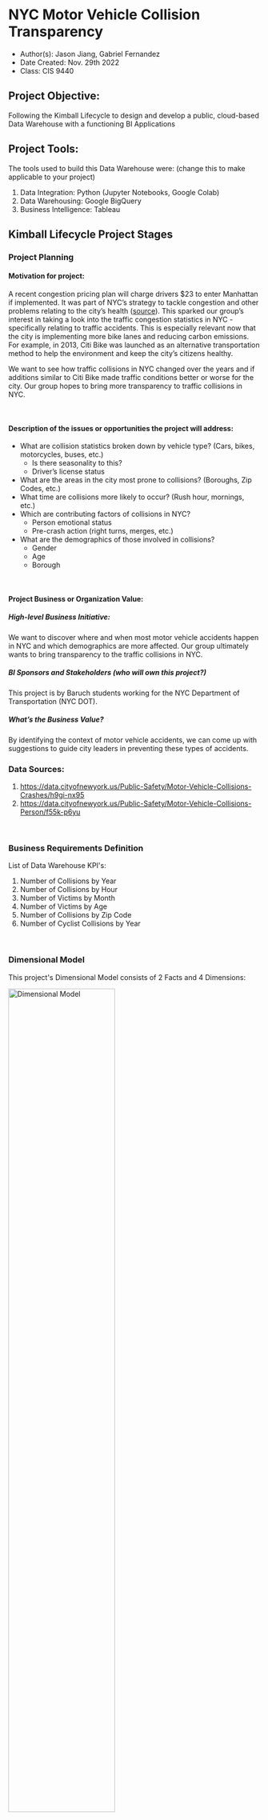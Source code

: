 # NYC Motor Vehicle Collision Transparency
- Author(s): Jason Jiang, Gabriel Fernandez
- Date Created: Nov. 29th 2022
- Class: CIS 9440

## Project Objective: 
Following the Kimball Lifecycle to design and develop a public, cloud-based Data Warehouse with a functioning BI Applications

## Project Tools:
The tools used to build this Data Warehouse were: (change this to make applicable to your project)
1. Data Integration: Python (Jupyter Notebooks, Google Colab)
2. Data Warehousing: Google BigQuery
3. Business Intelligence: Tableau

## Kimball Lifecycle Project Stages

### Project Planning
#### Motivation for project:
A recent congestion pricing plan will charge drivers $23 to enter Manhattan if implemented. It was part of NYC’s strategy to tackle congestion and other problems relating to the city’s health ([source](https://www.nytimes.com/2022/08/18/nyregion/nyc-congestion-pricing-manhattan.html)). This sparked our group’s interest in taking a look into the traffic congestion statistics in NYC - specifically relating to traffic accidents. This is especially relevant now that the city is implementing more bike lanes and reducing carbon emissions. For example, in 2013, Citi Bike was launched as an alternative transportation method to help the environment and keep the city’s citizens healthy. 

We want to see how traffic collisions in NYC changed over the years and if additions similar to Citi Bike made traffic conditions better or worse for the city. Our group hopes to bring more transparency to traffic collisions in NYC.

<p>&nbsp;</p>

#### Description of the issues or opportunities the project will address:
- What are collision statistics broken down by vehicle type? (Cars, bikes, motorcycles, buses, etc.)
    - Is there seasonality to this? 
    - Driver’s license status
- What are the areas in the city most prone to collisions? (Boroughs, Zip Codes, etc.)
- What time are collisions more likely to occur? (Rush hour, mornings, etc.)
- Which are contributing factors of collisions in NYC?
    - Person emotional status
    - Pre-crash action (right turns, merges, etc.)
- What are the demographics of those involved in collisions?
    - Gender
    - Age
    - Borough 

<p>&nbsp;</p>

#### Project Business or Organization Value:
##### High-level Business Initiative:
We want to discover where and when most motor vehicle accidents happen in NYC and which demographics are more affected. Our group ultimately wants to bring transparency to the traffic collisions in NYC.

##### BI Sponsors and Stakeholders (who will own this project?)
This project is by Baruch students working for the NYC Department of Transportation (NYC DOT).

##### What’s the Business Value?
By identifying the context of motor vehicle accidents, we can come up with suggestions to guide city leaders in preventing these types of accidents.


### Data Sources:
1. https://data.cityofnewyork.us/Public-Safety/Motor-Vehicle-Collisions-Crashes/h9gi-nx95
2. https://data.cityofnewyork.us/Public-Safety/Motor-Vehicle-Collisions-Person/f55k-p6yu

<br>

### Business Requirements Definition
List of Data Warehouse KPI's:
1. Number of Collisions by Year
2. Number of Collisions by Hour
3. Number of Victims by Month
4. Number of Victims by Age
5. Number of Collisions by Zip Code
6. Number of Cyclist Collisions by Year

<br>

### Dimensional Model
This project's Dimensional Model consists of 2 Facts and 4 Dimensions:
<!-- ![Dimensional Model](images/dimensional_model.png){: width="50%"} -->
<img src="images/dimensional_model.png" alt= "Dimensional Model" width="65%">

<p>&nbsp;</p>

This project's Kimball Bus Matrix:
<!-- ![Kimball Bus Matrix](images/bus_matrix.png) -->
<img src="images/bus_matrix.png" alt= "Kimball Bus Matrix" width="65%">

<br>

### Business Intelligence Design and Development
List of Visualizations for each KPI:
1. Line chart showing number of collisions by year allows us to see changes that occur over time. This allows us to investigate what year collisions are more likely to occur.
<!-- ![Number of Collisions by Year](images/graphs/number_of_collisions_by_year.png) -->
<img src="images/graphs/number_of_collisions_by_year.png" alt="Number of Collisions by Year" width="65%">

2. Bar chart showing number of collisions by hour. This KPI can show which time (24-hour clock) collisions are more likely to occur. The Metropolitan Transportation Authority can use this insight to increase public transportation during crash- prone hours to disincentivize driving.
<!-- ![Number of Collisions by Hour](images/graphs/number_of_collisions_by_hour.png) -->
<img src="images/graphs/number_of_collisions_by_hour.png" alt="Number of Collisions by Hour">

3. Bubble Graph showing the number of victims by month (by year). The size of each bubble correlates to the number of victims for that month. This can help the audience easily digest when most collisions take place and allow experts to better plan city traffic during months of high collisions.
<!-- ![Number of Victims by Month](images/graphs/number_of_victims_by_month.png) -->
<img src="images/graphs/number_of_victims_by_month.png" alt="Number of Victims by Month">

4. Histogram showing number of victims by age. A histogram works well here because it breaks down the frequency of collisions by age group (bins). We also further separated the data to look a male v.s female statistics of the victims. Public safety officials can create educational campaigns targeting the age and gender groups more likely to experience a collision.
<!-- ![Number of Victims by Age](images/graphs/number_of_victims_by_age.png) -->
<img src="images/graphs/number_of_victims_by_age.png" alt="Number of Victims by Age">

5. Another line graph showing number of cyclist collisions by year. We want to see how the introduction of city bikes since 2013 affected overall cyclist collisions (injuries and death).
<!-- ![Number of Cyclist Collisions by Year](images/graphs/number_of_cyclist_collisions_by_year.png) -->
<img src="images/graphs/number_of_cyclist_collisions_by_year.png" alt="Number of Cyclist Collisions by Year">

6. Tree map showing number of collisions by zip code. A tree map can be used here because they capture relative sizes of categories (in this case zip codes). This is especially helpful because we are mainly interested <b>mainly</b> in areas with the high collision counts. The New York City Department of Transportation can prioritize zip codes with higher collisions to help reduce and prevent collisions.
<!-- ![Number of Collisions by Zip Code](images/graphs/number_of_collisions_by_zip_code.png) -->
<img src="images/graphs/number_of_collisions_by_zip_code.png" alt="Number of Collisions by Zip Code">

<p>&nbsp;</p>

#### BI Application Wireframe Design:
<!-- ![BI Application Wireframe Design](images/wireframe_design.png) -->
<img src="images/wireframe_design.png" alt="BI Application Wireframe Design" width="110%">

<p>&nbsp;</p>

#### Pictures of final Dashboard(s):
##### Dashboard 1:
![Dashboard 1](images/dashboard1.png)


##### Dashboard 2:
![Dashboard 2](images/dashboard2.png)

<br>

### Deployment
The project was deployed on Tableau Public:
1. [Dashboard 1](https://public.tableau.com/app/profile/jason.jiang4864/viz/NYCMotorVehicleCollisionTransparency/Dashboard?publish=yes)
2. [Dashboard 2 (continued)](https://public.tableau.com/app/profile/jason.jiang4864/viz/NYCMotorVehicleCollisionTransparencycontinued/Dashboard2?publish=yes)